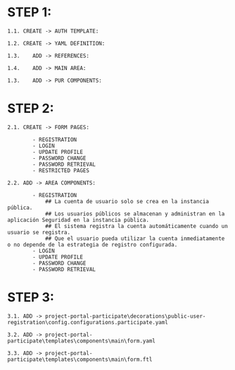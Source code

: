 # STEP 1:

    1.1. CREATE -> AUTH TEMPLATE:

    1.2. CREATE -> YAML DEFINITION:

    1.3.    ADD -> REFERENCES:

    1.4.    ADD -> MAIN AREA:

    1.3.    ADD -> PUR COMPONENTS:

# STEP 2:

    2.1. CREATE -> FORM PAGES:

            - REGISTRATION
            - LOGIN
            - UPDATE PROFILE
            - PASSWORD CHANGE
            - PASSWORD RETRIEVAL
            - RESTRICTED PAGES

    2.2. ADD -> AREA COMPONENTS:

            - REGISTRATION
                ## La cuenta de usuario solo se crea en la instancia pública.
                ## Los usuarios públicos se almacenan y administran en la aplicación Seguridad en la instancia pública.
                ## El sistema registra la cuenta automáticamente cuando un usuario se registra.
                ## Que el usuario pueda utilizar la cuenta inmediatamente o no depende de la estrategia de registro configurada.
            - LOGIN
            - UPDATE PROFILE
            - PASSWORD CHANGE
            - PASSWORD RETRIEVAL

# STEP 3:

    3.1. ADD -> project-portal-participate\decorations\public-user-registration\config.configurations.participate.yaml

    3.2. ADD -> project-portal-participate\templates\components\main\form.yaml

    3.3. ADD -> project-portal-participate\templates\components\main\form.ftl